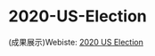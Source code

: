 # 2020-US-Election

(成果展示)Webiste: [2020 US Election](https://tesseract-r.github.io/2020-US-Election/#website)
